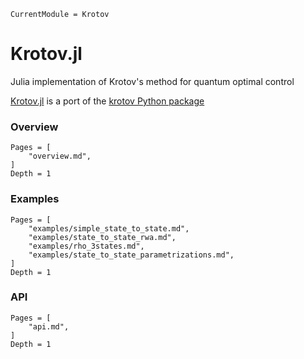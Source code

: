 ```@meta
CurrentModule = Krotov
```

# Krotov.jl

Julia implementation of Krotov's method for quantum optimal control

[Krotov.jl](https://github.com/JuliaQuantumControl/Krotov.jl) is a port of the [krotov Python package](https://github.com/qucontrol/krotov)

### Overview

```@contents
Pages = [
    "overview.md",
]
Depth = 1
```

### Examples

```@contents
Pages = [
    "examples/simple_state_to_state.md",
    "examples/state_to_state_rwa.md",
    "examples/rho_3states.md",
    "examples/state_to_state_parametrizations.md",
]
Depth = 1
```

### API

```@contents
Pages = [
    "api.md",
]
Depth = 1
```

